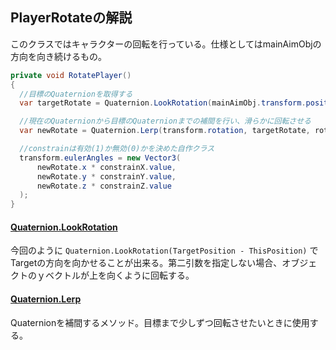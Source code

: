 ## PlayerRotateの解説
このクラスではキャラクターの回転を行っている。仕様としてはmainAimObjの方向を向き続けるもの。

```cs
private void RotatePlayer()
{
  //目標のQuaternionを取得する
  var targetRotate = Quaternion.LookRotation(mainAimObj.transform.position - transform.position);

  //現在のQuaternionから目標のQuaternionまでの補間を行い、滑らかに回転させる
  var newRotate = Quaternion.Lerp(transform.rotation, targetRotate, rotateSpeed * Time.deltaTime).eulerAngles;

  //constrainは有効(1)か無効(0)かを決めた自作クラス
  transform.eulerAngles = new Vector3(
      newRotate.x * constrainX.value,
      newRotate.y * constrainY.value,
      newRotate.z * constrainZ.value
  );
}
```

#### [Quaternion.LookRotation](https://docs.unity3d.com/ja/current/ScriptReference/Quaternion.LookRotation.html)
今回のように `Quaternion.LookRotation(TargetPosition - ThisPosition)` でTargetの方向を向かせることが出来る。第二引数を指定しない場合、オブジェクトのｙベクトルが上を向くように回転する。

#### [Quaternion.Lerp](https://docs.unity3d.com/ja/2018.2/ScriptReference/Quaternion.Lerp.html)
Quaternionを補間するメソッド。目標まで少しずつ回転させたいときに使用する。
